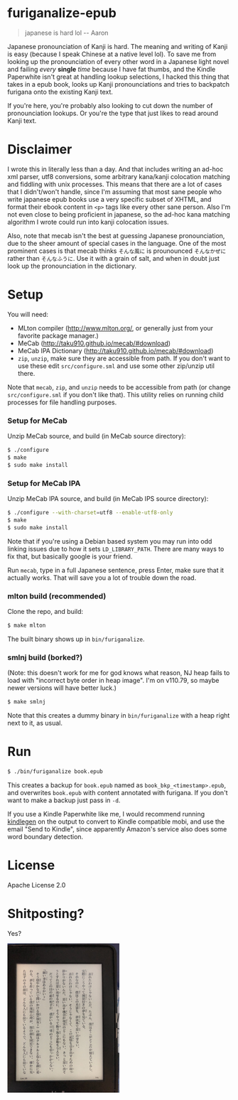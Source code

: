 # furiganalize-epub

> japanese is hard lol -- Aaron

Japanese pronounciation of Kanji is hard. The meaning and writing of Kanji is easy (because I speak Chinese at a native level lol). To save me from looking up the pronounciation of every other word in a Japanese light novel and failing *every* **single** *time* because I have fat thumbs, and the Kindle Paperwhite isn't great at handling lookup selections, I hacked this thing that takes in a epub book, looks up Kanji pronounciations and tries to backpatch furigana onto the existing Kanji text.

If you're here, you're probably also looking to cut down the number of pronounciation lookups. Or you're the type that just likes to read around Kanji text.

# Disclaimer

I wrote this in literally less than a day. And that includes writing an ad-hoc xml parser, utf8 conversions, some arbitrary kana/kanji colocation matching and fiddling with unix processes. This means that there are a lot of cases that I didn't/won't handle, since I'm assuming that most sane people who write japanese epub books use a very specific subset of XHTML, and format their ebook content in `<p>` tags like every other sane person. Also I'm not even close to being proficient in japanese, so the ad-hoc kana matching algorithm I wrote could run into kanji colocation issues.

Also, note that mecab isn't the best at guessing Japanese pronounciation, due to the sheer amount of special cases in the language. One of the most prominent cases is that mecab thinks `そんな風に` is prounounced `そんなかぜに` rather than `そんなふうに`. Use it with a grain of salt, and when in doubt just look up the pronounciation in the dictionary.

# Setup

You will need:
  - MLton compiler (http://www.mlton.org/, or generally just from your favorite package manager.)
  - MeCab (http://taku910.github.io/mecab/#download)
  - MeCab IPA Dictionary (http://taku910.github.io/mecab/#download)
  - `zip`, `unzip`, make sure they are accessible from path. If you don't want to use these edit `src/configure.sml` and use some other zip/unzip util there.

Note that `mecab`, `zip`, and `unzip` needs to be accessible from path (or change `src/configure.sml` if you don't like that). This utility relies on running child processes for file handling purposes.
### Setup for MeCab

Unzip MeCab source, and build (in MeCab source directory):
```sh
$ ./configure
$ make
$ sudo make install
```

### Setup for MeCab IPA

Unzip MeCab IPA source, and build (in MeCab IPS source directory):
```sh
$ ./configure --with-charset=utf8 --enable-utf8-only
$ make
$ sudo make install
```

Note that if you're using a Debian based system you may run into odd linking issues due to how it sets `LD_LIBRARY_PATH`. There are many ways to fix that, but basically google is your friend.

Run `mecab`, type in a full Japanese sentence, press Enter, make sure that it actually works. That will save you a lot of trouble down the road.

### mlton build (recommended)

Clone the repo, and build:
```sh
$ make mlton
```

The built binary shows up in `bin/furiganalize`.

### smlnj build (borked?)

(Note: this doesn't work for me for god knows what reason, NJ heap fails to load with "incorrect byte order in heap image".
I'm on v110.79, so maybe newer versions will have better luck.)

```sh
$ make smlnj
```

Note that this creates a dummy binary in `bin/furiganalize` with a heap right next to it, as usual.

# Run

```sh
$ ./bin/furiganalize book.epub
```

This creates a backup for `book.epub` named as `book_bkp_<timestamp>.epub`, and overwrites `book.epub` with content annotated with furigana. If you don't want to make a backup just pass in `-d`.

If you use a Kindle Paperwhite like me, I would recommend running [kindlegen](https://www.amazon.com/gp/feature.html?ie=UTF8&docId=1000765211) on the output to convert to Kindle compatible mobi,
and use the email "Send to Kindle", since apparently Amazon's service also does some word boundary detection.

# License
Apache License 2.0

# Shitposting?
Yes?

<img src="screenshot.jpg" width="50%" height="50%">
